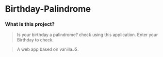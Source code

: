 # Birthday-Palindrome
### What is this project?
>Is your birthday a palindrome? check using this application. Enter your Birthday to check.

>A web app based on vanillaJS.


